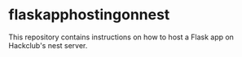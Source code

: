 # flaskapphostingonnest
This repository contains instructions on how to host a Flask app on Hackclub's nest server.
